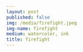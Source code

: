 ```yaml
---
layout: post
published: false
img: /media/firefight.jpeg
img-name: firefight
medium: watercolor, ink
title: firefight
---
```

